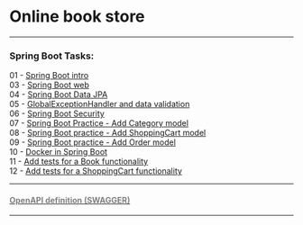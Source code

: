 # Online book store

---

### Spring Boot Tasks:
01 - [Spring Boot intro](https://mate.academy/learn/java-spring-boot/java-spring-boot-intro-v2?section=practice&videoId=5550&testTaskSlug=java_create_a_repo "Перейти к описанию задания")  
03 - [Spring Boot web](https://mate.academy/learn/java-spring-boot/java-spring-boot-web?section=practice&videoId=5561&testTaskSlug=java_spring_boot_web "Перейти к описанию задания")  
04 - [Spring Boot Data JPA](https://mate.academy/learn/java-spring-boot/java-spring-boot-data-jpa-v2?section=practice&videoId=5566&testTaskSlug=java_spring_boot_data_jpa "Перейти к описанию задания")  
05 - [GlobalExceptionHandler and data validation](https://mate.academy/learn/java-spring-boot/java-spring-boot-globalexceptionhandler?section=practice&videoId=5577&testTaskSlug=java_globalexceptionhandler_and_data_validation "Перейти к описанию задания")  
06 - [Spring Boot Security](https://mate.academy/learn/java-spring-boot/java-spring-boot-security?section=practice&videoId=5578&testTaskSlug=java_security "Перейти к описанию задания")  
07 - [Spring Boot Practice - Add Category model](https://mate.academy/learn/java-spring-boot/java-spring-boot-practice-v2?section=practice&testTaskSlug=java_add_category_model "Перейти к описанию задания")  
08 - [Spring Boot practice - Add ShoppingCart model](https://mate.academy/learn/java-spring-boot/java-spring-boot-practice-v2?section=practice&testTaskSlug=java_add_shoppingcart_model "Перейти к описанию задания")  
09 - [Spring Boot practice - Add Order model](https://mate.academy/learn/java-spring-boot/java-spring-boot-practice-v2?section=practice&testTaskSlug=java_add_order_model "Перейти к описанию задания")  
10 - [Docker in Spring Boot](https://mate.academy/learn/java-spring-boot/java-spring-boot-docker-v2?section=practice&videoId=5587&testTaskSlug=java_add_docker_to_the_project "Перейти к описанию задания")  
11 - [Add tests for a Book functionality](https://mate.academy/learn/java-spring-boot/java-spring-boot-testing-v2?section=practice&videoId=5595&testTaskSlug=java_add_tests_for_a_book_functionality "Перейти к описанию задания")  
12 - [Add tests for a ShoppingCart functionality](https://mate.academy/learn/java-spring-boot/java-spring-boot-testing-v2?section=practice&videoId=5595&testTaskSlug=java_add_tests_for_a_shoppingcart_functionality "Перейти к описанию задания")  

---
#### [<span style="color:grey">OpenAPI definition (SWAGGER)</span>](http://localhost:8080/api/swagger-ui/index.html#/)

---

